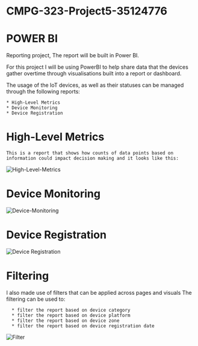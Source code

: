 # CMPG-323-Project5-35124776

# POWER BI

   Reporting project, The report will be built in Power BI.

   For this project I will be using PowerBI to help share data that the devices gather overtime through visualisations built into a report or dashboard.

   The usage of the IoT devices, as well as their statuses can be managed through the following reports:

    * High-Level Metrics
    * Device Monitoring 
    * Device Registration

# High-Level Metrics

    This is a report that shows how counts of data points based on information could impact decision making and it looks like this:
    
![High-Level-Metrics](https://user-images.githubusercontent.com/90704811/200970637-8fc8e80c-3a36-458a-99a3-6cbfc654e07d.png)

# Device Monitoring

![Device-Monitoring](https://user-images.githubusercontent.com/90704811/200970890-9a5d100e-c7ff-4c63-8d39-6dbd7cf9ac81.png)

# Device Registration

![Device Registration](https://user-images.githubusercontent.com/90704811/200971159-01352232-cf17-48c7-883d-02743bf1c1bb.png)

# Filtering

I also made use of filters that can be applied across pages and visuals
The filtering can be used to:

      * filter the report based on device category
      * filter the report based on device platform
      * filter the report based on device zone
      * filter the report based on device registration date

![Filter](https://user-images.githubusercontent.com/90704811/200971867-ef2f3178-b713-42e2-815e-f89302b0440b.png)


